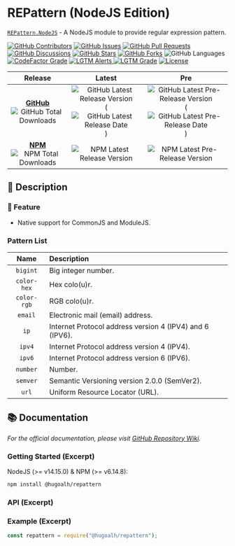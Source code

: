 # REPattern (NodeJS Edition)

[`REPattern.NodeJS`](https://github.com/hugoalh-studio/repattern-nodejs) - A NodeJS module to provide regular expression pattern.

[![GitHub Contributors](https://img.shields.io/github/contributors/hugoalh-studio/repattern-nodejs?label=Contributors&logo=github&logoColor=ffffff&style=flat-square)](https://github.com/hugoalh-studio/repattern-nodejs/graphs/contributors)
[![GitHub Issues](https://img.shields.io/github/issues-raw/hugoalh-studio/repattern-nodejs?label=Issues&logo=github&logoColor=ffffff&style=flat-square)](https://github.com/hugoalh-studio/repattern-nodejs/issues)
[![GitHub Pull Requests](https://img.shields.io/github/issues-pr-raw/hugoalh-studio/repattern-nodejs?label=Pull%20Requests&logo=github&logoColor=ffffff&style=flat-square)](https://github.com/hugoalh-studio/repattern-nodejs/pulls)
[![GitHub Discussions](https://img.shields.io/github/discussions/hugoalh-studio/repattern-nodejs?label=Discussions&logo=github&logoColor=ffffff&style=flat-square)](https://github.com/hugoalh-studio/repattern-nodejs/discussions)
[![GitHub Stars](https://img.shields.io/github/stars/hugoalh-studio/repattern-nodejs?label=Stars&logo=github&logoColor=ffffff&style=flat-square)](https://github.com/hugoalh-studio/repattern-nodejs/stargazers)
[![GitHub Forks](https://img.shields.io/github/forks/hugoalh-studio/repattern-nodejs?label=Forks&logo=github&logoColor=ffffff&style=flat-square)](https://github.com/hugoalh-studio/repattern-nodejs/network/members)
![GitHub Languages](https://img.shields.io/github/languages/count/hugoalh-studio/repattern-nodejs?label=Languages&logo=github&logoColor=ffffff&style=flat-square)
[![CodeFactor Grade](https://img.shields.io/codefactor/grade/github/hugoalh-studio/repattern-nodejs?label=Grade&logo=codefactor&logoColor=ffffff&style=flat-square)](https://www.codefactor.io/repository/github/hugoalh-studio/repattern-nodejs)
[![LGTM Alerts](https://img.shields.io/lgtm/alerts/g/hugoalh-studio/repattern-nodejs?label=Alerts&logo=lgtm&logoColor=ffffff&style=flat-square)
![LGTM Grade](https://img.shields.io/lgtm/grade/javascript/g/hugoalh-studio/repattern-nodejs?label=Grade&logo=lgtm&logoColor=ffffff&style=flat-square)](https://lgtm.com/projects/g/hugoalh-studio/repattern-nodejs)
[![License](https://img.shields.io/static/v1?label=License&message=MIT&color=brightgreen&style=flat-square)](./LICENSE.md)

| **Release** | **Latest** | **Pre** |
|:-:|:-:|:-:|
| [**GitHub**](https://github.com/hugoalh-studio/repattern-nodejs/releases) ![GitHub Total Downloads](https://img.shields.io/github/downloads/hugoalh-studio/repattern-nodejs/total?label=%20&style=flat-square) | ![GitHub Latest Release Version](https://img.shields.io/github/release/hugoalh-studio/repattern-nodejs?sort=semver&label=%20&style=flat-square) (![GitHub Latest Release Date](https://img.shields.io/github/release-date/hugoalh-studio/repattern-nodejs?label=%20&style=flat-square)) | ![GitHub Latest Pre-Release Version](https://img.shields.io/github/release/hugoalh-studio/repattern-nodejs?include_prereleases&sort=semver&label=%20&style=flat-square) (![GitHub Latest Pre-Release Date](https://img.shields.io/github/release-date-pre/hugoalh-studio/repattern-nodejs?label=%20&style=flat-square)) |
| [**NPM**](https://www.npmjs.com/package/@hugoalh/repattern) ![NPM Total Downloads](https://img.shields.io/npm/dt/@hugoalh/repattern?label=%20&style=flat-square) | ![NPM Latest Release Version](https://img.shields.io/npm/v/@hugoalh/repattern/latest?label=%20&style=flat-square) | ![NPM Latest Pre-Release Version](https://img.shields.io/npm/v/@hugoalh/repattern/pre?label=%20&style=flat-square) |

## 📝 Description

### 🌟 Feature

- Native support for CommonJS and ModuleJS.

### Pattern List

| **Name** | **Description** |
|:-:|:--|
| `bigint` | Big integer number. |
| `color-hex` | Hex colo(u)r. |
| `color-rgb` | RGB colo(u)r. |
| `email` | Electronic mail (email) address. |
| `ip` | Internet Protocol address version 4 (IPV4) and 6 (IPV6). |
| `ipv4` | Internet Protocol address version 4 (IPV4). |
| `ipv6` | Internet Protocol address version 6 (IPV6). |
| `number` | Number. |
| `semver` | Semantic Versioning version 2.0.0 (SemVer2). |
| `url` | Uniform Resource Locator (URL). |

## 📚 Documentation

*For the official documentation, please visit [GitHub Repository Wiki](https://github.com/hugoalh-studio/repattern-nodejs/wiki).*

### Getting Started (Excerpt)

NodeJS (>= v14.15.0) & NPM (>= v6.14.8):

```sh
npm install @hugoalh/repattern
```

### API (Excerpt)

### Example (Excerpt)

```js
const repattern = require("@hugoalh/repattern");
```
